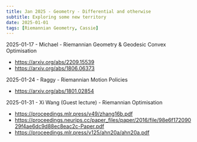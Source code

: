 ```yaml
---
title: Jan 2025 - Geometry - Differential and otherwise
subtitle: Exploring some new territory
date: 2025-01-01
tags: [Riemannian Geometry, Cassie]
---
```


2025-01-17 - Michael - Riemannian Geometry & Geodesic Convex Optimisation
- https://arxiv.org/abs/2209.15539
- https://arxiv.org/abs/1806.06373

2025-01-24 - Raggy - Riemannian Motion Policies
- https://arxiv.org/abs/1801.02854

2025-01-31 - Xi Wang (Guest lecture) - Riemannian Optimisation 
- https://proceedings.mlr.press/v49/zhang16b.pdf  
- https://proceedings.neurips.cc/paper_files/paper/2016/file/98e6f17209029f4ae6dc9d88ec8eac2c-Paper.pdf
- https://proceedings.mlr.press/v125/ahn20a/ahn20a.pdf


